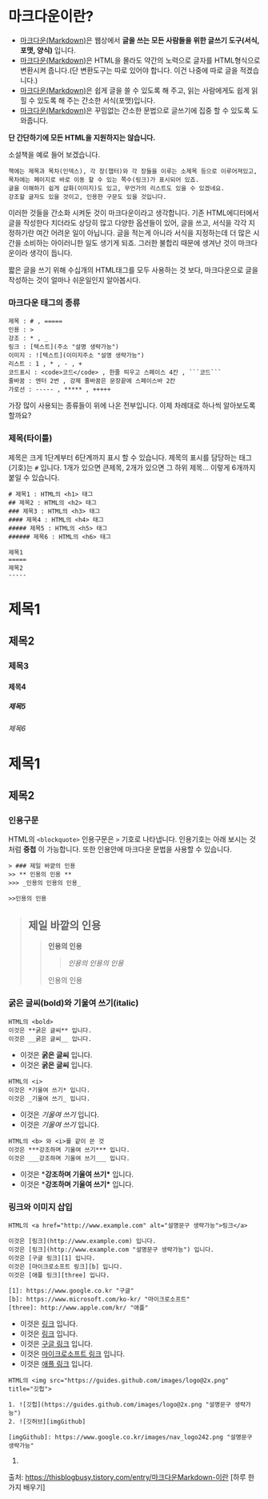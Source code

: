 # 마크다운이란?

- [마크다운(Markdown)](http://daringfireball.net/projects/markdown/)은 웹상에서 **글을 쓰는 모든 사람들을 위한 글쓰기 도구(서식, 포맷, 양식)** 입니다.
- [마크다운(Markdown)](http://daringfireball.net/projects/markdown/)은 HTML을 몰라도 약간의 노력으로 글자를 HTML형식으로 변환시켜 줍니다.(단 변환도구는 따로 있어야 합니다. 이건 나중에 따로 글을 적겠습니다.)
- [마크다운(Markdown)](http://daringfireball.net/projects/markdown/)은 쉽게 글을 쓸 수 있도록 해 주고, 읽는 사람에게도 쉽게 읽힐 수 있도록 해 주는 간소한 서식(포맷)입니다.
- [마크다운(Markdown)](http://daringfireball.net/projects/markdown/)은 꾸밈없는 간소한 문법으로 글쓰기에 집중 할 수 있도록 도와줍니다.

**단 간단하기에 모든 HTML을 지원하지는 않습니다.**

소설책을 예로 들어 보겠습니다.

```text
책에는 제목과 목차(인덱스), 각 장(챕터)와 각 장들을 이루는 소제목 등으로 이루어져있고,
목차에는 페이지로 바로 이동 할 수 있는 쪽수(링크)가 표시되어 있죠.
글을 이해하기 쉽게 삽화(이미지)도 있고, 무언가의 리스트도 있을 수 있겠네요.
강조할 글자도 있을 것이고, 인용한 구문도 있을 것입니다.
```

이러한 것들을 간소화 시켜둔 것이 마크다운이라고 생각합니다.
기존 HTML에디터에서 글을 작성한다 치더라도 상당히 많고 다양한 옵션들이 있어, 글을 쓰고, 서식을 각각 지정하기란 여간 어려운 일이 아닙니다.
글을 적는게 아니라 서식을 지정하는데 더 많은 시간을 소비하는 아이러니한 일도 생기게 되죠.
그러한 불합리 때문에 생겨난 것이 마크다운이라 생각이 듭니다.

짧은 글을 쓰기 위해 수십개의 HTML태그를 모두 사용하는 것 보다, 마크다운으로 글을 작성하는 것이 얼마나 쉬운일인지 알아봅시다.

### 마크다운 태그의 종류

```text
제목 : # , =====
인용 : >
강조 : * , _
링크 : [텍스트](주소 "설명 생략가능")
이미지 : ![텍스트](이미지주소 "설명 생략가능")
리스트 : 1 , * , - , +
코드표시 : <code>코드</code> , 한줄 띄우고 스페이스 4칸 , ```코드```
줄바꿈 : 엔터 2번 , 강제 줄바꿈은 문장끝에 스페이스바 2칸
가로선 : ----- , ***** , +++++
```

가장 많이 사용되는 종류들이 위에 나온 전부입니다.
이제 차례대로 하나씩 알아보도록 할까요?

### 제목(타이틀)

제목은 크게 1단계부터 6단계까지 표시 할 수 있습니다. 제목의 표시를 담당하는 태그(기호)는 `#` 입니다.
1개가 있으면 큰제목, 2개가 있으면 그 하위 제목...
이렇게 6개까지 붙일 수 있습니다.

```text
# 제목1 : HTML의 <h1> 태그
## 제목2 : HTML의 <h2> 태그
### 제목3 : HTML의 <h3> 태그
#### 제목4 : HTML의 <h4> 태그
##### 제목5 : HTML의 <h5> 태그
###### 제목6 : HTML의 <h6> 태그
 
제목1
=====
제목2
-----
```

# 제목1

## 제목2

### 제목3

#### 제목4

##### 제목5

###### 제목6

# 제목1

## 제목2

### 인용구문

HTML의 `<blockquote>`
인용구문은 `>` 기호로 나타냅니다.
인용기호는 아래 보시는 것처럼 **중첩** 이 가능합니다.
또한 인용안에 마크다운 문법을 사용할 수 있습니다.

```text
> ### 제일 바깥의 인용
>> ** 인용의 인용 **
>>> _인용의 인용의 인용_
 
>>인용의 인용
```

> ## 제일 바깥의 인용
>
> > **인용의 인용**
> >
> > > *인용의 인용의 인용*
> >
> > 인용의 인용

### 굵은 글씨(bold)와 기울여 쓰기(italic)

```text
HTML의 <bold>
이것은 **굵은 글씨** 입니다.
이것은 __굵은 글씨__ 입니다.
```

- 이것은 **굵은 글씨** 입니다.
- 이것은 **굵은 글씨** 입니다.

```text
HTML의 <i>
이것은 *기울여 쓰기* 입니다.
이것은 _기울여 쓰기_ 입니다.
```

- 이것은 *기울여 쓰기* 입니다.
- 이것은 *기울여 쓰기* 입니다.

```text
HTML의 <b> 와 <i>를 같이 쓴 것
이것은 ***강조하며 기울여 쓰기*** 입니다.
이것은 ___강조하며 기울여 쓰기___ 입니다.
```

- 이것은 ***강조하며 기울여 쓰기\*** 입니다.
- 이것은 ***강조하며 기울여 쓰기\*** 입니다.

### 링크와 이미지 삽입

```text
HTML의 <a href="http://www.example.com" alt="설명문구 생략가능">링크</a>
 
이것은 [링크](http://www.example.com) 입니다.
이것은 [링크](http://www.example.com "설명문구 생략가능") 입니다.
이것은 [구글 링크][1] 입니다.
이것은 [마이크로소프트 링크][b] 입니다.
이것은 [애플 링크][three] 입니다.
 
[1]: https://www.google.co.kr "구글"
[b]: https://www.microsoft.com/ko-kr/ "마이크로소프트"
[three]: http://www.apple.com/kr/ "애플"
```

- 이것은 [링크](http://www.example.com/) 입니다.
- 이것은 [링크](http://www.example.com/) 입니다.
- 이것은 [구글 링크](https://www.google.co.kr/) 입니다.
- 이것은 [마이크로소프트 링크](https://www.microsoft.com/ko-kr/) 입니다.
- 이것은 [애플 링크](http://www.apple.com/kr/) 입니다.

```text
HTML의 <img src="https://guides.github.com/images/logo@2x.png" title="깃헙">
 
1. ![깃헙](https://guides.github.com/images/logo@2x.png "설명문구 생략가능")
2. ![깃허브][imgGithub]
 
[imgGithub]: https://www.google.co.kr/images/nav_logo242.png "설명문구 생략가능"
```

1. 



출처: https://thisblogbusy.tistory.com/entry/마크다운Markdown-이란 [하루 한가지 배우기]